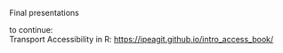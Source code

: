 Final presentations

to continue:   
Transport Accessibility in R: https://ipeagit.github.io/intro_access_book/
